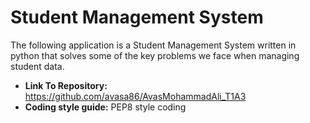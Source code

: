# Student Management System
The following application is a Student Management System written in python that solves some of the key problems we face when managing student data.
- **Link To Repository:** https://github.com/avasa86/AvasMohammadAli_T1A3
- **Coding style guide:** PEP8 style coding
